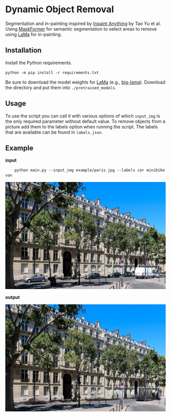 # Dynamic Object Removal
Segmentation and in-painting inspired by [Inpaint Anything](https://github.com/geekyutao/Inpaint-Anything) by  Tao Yu et al. Using [MaskFormer](https://github.com/facebookresearch/MaskFormer) for semantic segmentation to select areas to remove using [LaMa](https://github.com/advimman/lama) for in-painting.

## Installation
Install the Python requirements.
```
python -m pip install -r requirements.txt
```
Be sure to download the model weights for [LaMa](https://github.com/advimman/lama) (e.g., [big-lama](https://disk.yandex.ru/d/ouP6l8VJ0HpMZg)). Download the directory and put them into `./pretrained_models`.

## Usage
To use the script you can call it with various options of which `input_img` is the only required parameter without default value. To remove objects from a picture add them to the labels option when running the script. The labels that are available can be found in `labels.json`.

## Example
**input**
```
    python main.py --input_img example/paris.jpg --labels car minibike van
```

![A picture of a street lined with cars in Paris.](example/paris.jpg)

**output**

![A picture of the same street in paris with the cars digitally removed.](example/paris-inpainted.jpg)
